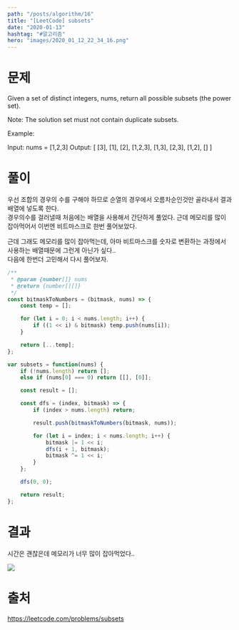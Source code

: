 ```yaml
---
path: "/posts/algorithm/16"
title: "[LeetCode] subsets"
date: "2020-01-13"
hashtag: "#알고리즘"
hero: "images/2020_01_12_22_34_16.png"
---
```


# 문제

Given a set of distinct integers, nums, return all possible subsets (the power set).

Note: The solution set must not contain duplicate subsets.

Example:

Input: nums = [1,2,3]
Output:
[
[3],
[1],
[2],
[1,2,3],
[1,3],
[2,3],
[1,2],
[]
]

# 풀이

우선 조합의 경우의 수를 구해야 하므로 순열의 경우에서 오름차순인것만 골라내서 결과배열에 넣도록 한다.  
경우의수를 걸러낼때 처음에는 배열을 사용해서 간단하게 풀었다. 근데 메모리를 많이 잡아먹어서 이번엔 비트마스크로 한번 풀어보았다.

근데 그래도 메모리를 많이 잡아먹는데, 아마 비트마스크를 숫자로 변환하는 과정에서 사용하는 배열때문에 그런게 아닌가 싶다..  
다음에 한번더 고민해서 다시 풀어보자.

```javascript
/**
 * @param {number[]} nums
 * @return {number[][]}
 */
const bitmaskToNumbers = (bitmask, nums) => {
	const temp = [];

	for (let i = 0; i < nums.length; i++) {
		if ((1 << i) & bitmask) temp.push(nums[i]);
	}

	return [...temp];
};

var subsets = function(nums) {
	if (!nums.length) return [];
	else if (nums[0] === 0) return [[], [0]];

	const result = [];

	const dfs = (index, bitmask) => {
		if (index > nums.length) return;

		result.push(bitmaskToNumbers(bitmask, nums));

		for (let i = index; i < nums.length; i++) {
			bitmask |= 1 << i;
			dfs(i + 1, bitmask);
			bitmask ^= 1 << i;
		}
	};

	dfs(0, 0);

	return result;
};
```

# 결과

시간은 괜찮은데 메모리가 너무 많이 잡아먹었다..

![](/images/2020_01_13_23_48_04.png)

# 출처

https://leetcode.com/problems/subsets
